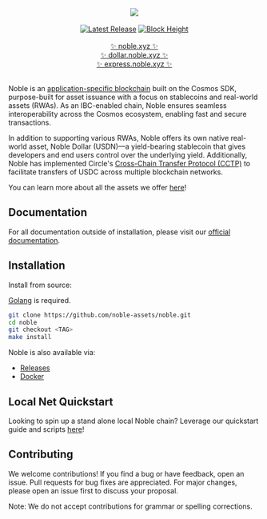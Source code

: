 <div align="center">
  <picture>
    <img src="https://github.com/user-attachments/assets/5eafb881-ce88-4b16-b61e-019da8327def" />
  </picture>
  <br><br>
  <a href="https://github.com/noble-assets/noble/releases/latest"><img alt="Latest Release" src="https://img.shields.io/github/v/release/noble-assets/noble?style=for-the-badge&label=Latest%20Release&color=BAC3FF"></a>
  <a href="https://mintscan.io/noble/block"><img alt="Block Height" src="https://img.shields.io/badge/dynamic/json?url=https%3A%2F%2Frpc.noble.xyz%2Fblock&query=result.block.header.height&style=for-the-badge&label=Block%20Height&color=BAC3FF"></a>
  <br><br>
  <a href="https://noble.xyz">✨ noble.xyz ✨</a>
  <br>
  <a href="https://dollar.noble.xyz">✨ dollar.noble.xyz ✨</a>
  <br>
  <a href="https://express.noble.xyz">✨ express.noble.xyz ✨</a>
</div>
<br>

Noble is an [application-specific blockchain](https://docs.cosmos.network/main/learn/intro/why-app-specific) built on the Cosmos SDK, purpose-built for asset issuance with a focus on stablecoins and real-world assets (RWAs). As an IBC-enabled chain, Noble ensures seamless interoperability across the Cosmos ecosystem, enabling fast and secure transactions.

In addition to supporting various RWAs, Noble offers its own native real-world asset, Noble Dollar (USDN)—a yield-bearing stablecoin that gives developers and end users control over the underlying yield. Additionally, Noble has implemented Circle's [Cross-Chain Transfer Protocol (CCTP)](https://www.circle.com/cross-chain-transfer-protocol) to facilitate transfers of USDC across multiple blockchain networks.

You can learn more about all the assets we offer [here](https://www.noble.xyz/#assets)!

## Documentation

For all documentation outside of installation, please visit our [official documentation](https://docs.noble.xyz).

## Installation

Install from source:

[Golang](https://go.dev/) is required.

```sh
git clone https://github.com/noble-assets/noble.git
cd noble
git checkout <TAG>
make install
```

Noble is also available via:

- [Releases](https://github.com/noble-assets/noble/releases)
- [Docker](https://github.com/noble-assets/noble/pkgs/container/noble)

## Local Net Quickstart

Looking to spin up a stand alone local Noble chain? Leverage our quickstart guide and scripts [here](./local_net/)!

## Contributing

We welcome contributions! If you find a bug or have feedback, open an issue. Pull requests for bug fixes are appreciated.
For major changes, please open an issue first to discuss your proposal.

Note: We do not accept contributions for grammar or spelling corrections.
